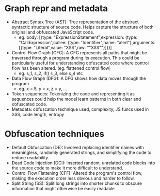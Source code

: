 # Graph repr and metadata

-  Abstract Syntax Tree (AST): Tree representation of the abstract syntactic structure of source code. Helps capture the structure of both original and obfuscated JavaScript code.
    - eg. body: [{type: "ExpressionStatement",expression: {type: "CallExpression",callee: {type: "Identifier",name: "alert"},arguments: [{type: "Literal",value: "XSS",raw: "\"XSS\""}]}}]
- Control Flow Graph (CFG): A CFG represents all paths that might be traversed through a program during its execution. This could be particularly useful for understanding obfuscated code where control flow has been altered. (eg. flattened control flow)
    - eg. s_1, s_2, if() s_3, else s_4 etc
- Data Flow Graph (DFG): A DFG shows how data moves through the program
    - eg. x = 5, y = x, z = y, ...
- Token sequences: Tokenizing the code and representing it as sequences could help the model learn patterns in both clear and obfuscated code.
- Metadata: obfuscation technique used, complexity, JS funcs used in XSS, code length, entropy

# Obfuscation techniques

- Default Obfuscation (DE): Involved replacing identifier names with meaningless, randomly generated strings, and simplifying the code to reduce readability.
- Dead Code Injection (DCI): Inserted random, unrelated code blocks into the source code to make it more difficult to understand.
- Control Flow Flattening (CFF): Altered the program's control flow, making the execution order less obvious and harder to follow.
- Split String (SS): Split long strings into shorter chunks to obscure information that might otherwise be easily readable